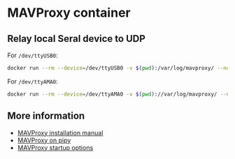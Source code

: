 # MAVProxy container

## Relay local Seral device to UDP

For ```/dev/ttyUSB0```:

```bash
docker run --rm --device=/dev/ttyUSB0 -v $(pwd):/var/log/mavproxy/ --net=host -it asciich/mavproxy /bin/bash -c "run_mavproxy --master=/dev/ttyUSB0,57600"
```


For ```/dev/ttyAMA0```:

```bash
docker run --rm --device=/dev/ttyAMA0 -v $(pwd)://var/log/mavproxy/ --net=host -it asciich/mavproxy /bin/bash -c "run_mavproxy --master=/dev/ttyAMA0,57600"
```


## More information

* [MAVProxy installation manual](http://ardupilot.github.io/MAVProxy/html/getting_started/download_and_installation.html)
* [MAVProxy on pipy](https://pypi.org/project/MAVProxy/)
* [MAVProxy startup options](https://ardupilot.github.io/MAVProxy/html/getting_started/starting.html)